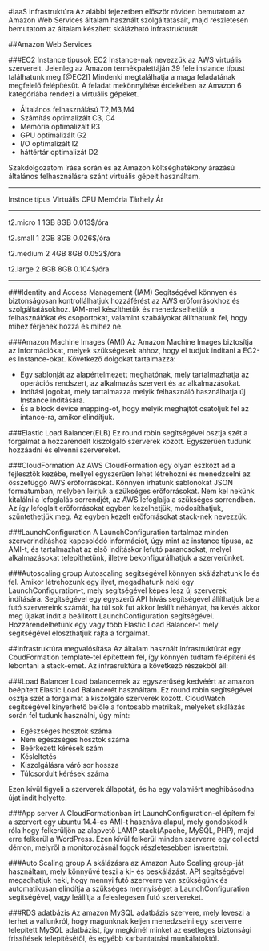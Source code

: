 #IaaS infrastruktúra
Az alábbi fejezetben először röviden bemutatom az Amazon Web Services általam használt szolgáltatásait, majd részletesen bemutatom az általam készített skálázható infrastruktúrát

##Amazon Web Services

###EC2 Instance tipusok
EC2 Instance-nak nevezzük az AWS virtuális szervereit.
Jelenleg az Amazon termékpalettáján 39 féle instance típust találhatunk meg.[@EC2I] Mindenki megtalálhatja a maga feladatának megfelelő felépítésűt. A feladat mekönnyítése érdekében az Amazon 6 kategóriába rendezi a virtuális gépeket.

* Általános felhasználású T2,M3,M4
* Számítás optimalizált C3, C4
* Memória optimalizált R3
* GPU optimalizált G2
* I/O optimalizált I2
* háttértár optimalizát D2

Szakdolgozatom írása során és az Amazon költséghatékony árazású általános felhasználásra szánt virtuális gépeit használtam.

-------------- --------------- --------- --------- ----------
Instnce típus  Virtuális CPU   Memória   Tárhely   Ár
-------------- --------------- --------- --------- ---------- 
t2.micro       1               1GB       8GB       0.013$/óra

t2.small       1               2GB       8GB       0.026$/óra

t2.medium      2               4GB       8GB       0.052$/óra

t2.large       2               8GB       8GB       0.104$/óra
-------------- --------------- --------- --------- ----------

###Identity and Access Management (IAM)
Segítségével könnyen és biztonságosan kontrollálhatjuk hozzáférést az AWS erőforrásokhoz és szolgáltatásokhoz. IAM-mel készíthetük és menedzselhetjük a felhasználókat és csoportokat, valamint szabályokat állíthatunk fel, hogy mihez férjenek hozzá és mihez ne.

###Amazon Machine Images (AMI)
Az Amazon Machine Images biztosítja az információkat, melyek szükségesek ahhoz, hogy el tudjuk indítani a EC2-es Instance-okat.
Következő dolgokat tartalmazza:

* Egy sablonját az alapértelmezett meghatónak, mely tartalmazhatja az operációs rendszert, az alkalmazás szervert és az alkalmazásokat.
* Indítási jogokat, mely tartalmazza melyik felhasználó használhatja új Instance indítására.
* És a block device mapping-ot, hogy melyik meghajtót csatoljuk fel az intance-ra, amikor elindítjuk. 

###Elastic Load Balancer(ELB)
Ez round robin segítségével osztja szét a forgalmat a hozzárendelt kiszolgáló szerverek között. Egyszerűen tudunk hozzáadni és elvenni szervereket.

###CloudFormation
Az AWS CloudFormation egy olyan eszközt ad a fejlesztők kezébe, mellyel egyszerűen lehet létrehozni és menedzselni az összefüggő AWS erőforrásokat.
Könnyen írhatunk sablonokat JSON formátumban, melyben leírjuk a szükséges erőforrásokat. Nem kel nekünk kitalálni a lefoglalás sorrendjét, az AWS lefoglalja a szükséges sorrendben. Az így lefoglalt erőforrásokat egyben kezelhetjük, módosíthatjuk, szüntethetjük meg. Az egyben kezelt erőforrásokat stack-nek nevezzük.

###LaunchConfiguration
A LaunchConfiguration tartalmaz minden szerverindításhoz kapcsolódó információt, úgy mint az instance típusa, az AMI-t, és tartalmazhat az első indításkor lefutó parancsokat, melyel alkalmazásokat telepíthetünk, illetve bekonfigurálhatjuk a szerverünket.

###Autoscaling group
Autoscaling segítségével könnyen skálázhatunk le és fel. Amikor létrehozunk egy ilyet, megadhatunk neki egy LaunchConfiguration-t, mely segítségével képes lesz új szerverek indítására. Segítségével egy egyszerű API hívás segítségével állíthatjuk be a futó szervereink számát, ha túl sok fut akkor leállít néhányat, ha kevés akkor meg újakat indít a beállított LaunchConfiguration segítségével. Hozzárendelhetünk egy vagy több Elastic Load Balancer-t mely segítségével eloszthatjuk rajta a forgalmat.

##Infrastruktúra megvalósítása
Az általam használt infrastruktúrát egy CoudFormation template-tel építettem fel, így könnyen tudtam felépíteni és lebontani a stack-emet.
Az infrasruktúra a következő részekből áll:

###Load Balancer
Load balancernek az egyszerűség kedvéért az amazon beépített Elastic Load Balancerét használtam. Ez round robin segítségével osztja szét a forgalmat a kiszolgáló szerverek között. 
CloudWatch segítségével kinyerhető belőle a fontosabb metrikák, melyeket skálázás során fel tudunk használni, úgy mint:

* Egészséges hosztok száma
* Nem egészséges hosztok száma
* Beérkezett kérések szám
* Késleltetés
* Kiszolgálásra váró sor hossza
* Túlcsordult kérések száma

Ezen kívül figyeli a szerverek állapotát, és ha egy valamiért meghibásodna újat indít helyette.

###App server
A CloudFormationban írt LaunchConfiguration-el építem fel a szervert egy ubuntu 14.4-es AMI-t hasznáva alapul, mely gondoskodik róla hogy felkerüljön az alapvető LAMP stack(Apache, MySQL, PHP), majd erre felkerül a WordPress.
Ezen kívül felkerül minden szerverre egy collectd démon, melyről a monitorozásnál fogok részletesebben ismertetni.

###Auto Scaling group
A skálázásra az Amazon Auto Scaling group-ját használtam, mely könnyűvé teszi a ki- és beskálázást. API segítségével megadhatjuk neki, hogy mennyi futó szerverre van szükségünk és automatikusan elindítja a szükséges mennyiséget a LaunchConfiguration segítségével, vagy leállítja a feleslegesen futó szervereket.

###RDS adatbázis
Az amazon MySQL adatbázis szervere, mely leveszi a terhet a vállunkról, hogy magunknak keljen menedzselni egy szerverre telepített MySQL adatbázist, így megkímél minket az esetleges biztonsági frissítések telepítésétől, és egyébb karbantatrási munkálatoktól.

